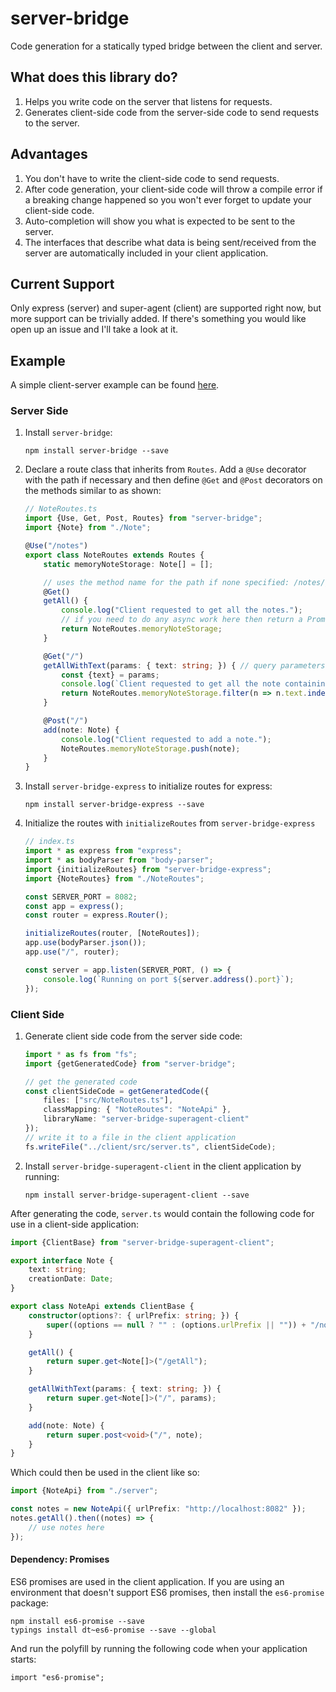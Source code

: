 server-bridge
=============

Code generation for a statically typed bridge between the client and server.

## What does this library do?

1. Helps you write code on the server that listens for requests.
2. Generates client-side code from the server-side code to send requests to the server.

## Advantages

1. You don't have to write the client-side code to send requests.
2. After code generation, your client-side code will throw a compile error if a breaking change happened so you won't ever forget to update your client-side code.
3. Auto-completion will show you what is expected to be sent to the server.
4. The interfaces that describe what data is being sent/received from the server are automatically included in your client application.

## Current Support

Only express (server) and super-agent (client) are supported right now, but more support can be trivially added.
If there's something you would like open up an issue and I'll take a look at it.

## Example

A simple client-server example can be found [here](https://github.com/dsherret/server-bridge-example).

### Server Side

1. Install `server-bridge`:

    ```
    npm install server-bridge --save
    ```

2. Declare a route class that inherits from `Routes`. Add a `@Use` decorator with the path if necessary and then define `@Get` and `@Post` decorators on the methods similar to as shown:

    ```typescript
    // NoteRoutes.ts
    import {Use, Get, Post, Routes} from "server-bridge";
    import {Note} from "./Note";

    @Use("/notes")
    export class NoteRoutes extends Routes {
        static memoryNoteStorage: Note[] = [];

        // uses the method name for the path if none specified: /notes/getAll
        @Get()
        getAll() {
            console.log("Client requested to get all the notes.");
            // if you need to do any async work here then return a Promise instead
            return NoteRoutes.memoryNoteStorage;
        }

        @Get("/")
        getAllWithText(params: { text: string; }) { // query parameters need to be stored in an object
            const {text} = params;
            console.log(`Client requested to get all the note containing text: ${text}.`);
            return NoteRoutes.memoryNoteStorage.filter(n => n.text.indexOf(text) >= 0);
        }

        @Post("/")
        add(note: Note) {
            console.log("Client requested to add a note.");
            NoteRoutes.memoryNoteStorage.push(note);
        }
    }
    ```

3. Install `server-bridge-express` to initialize routes for express:

    ```
    npm install server-bridge-express --save
    ```

4. Initialize the routes with `initializeRoutes` from `server-bridge-express`

    ```typescript
    // index.ts
    import * as express from "express";
    import * as bodyParser from "body-parser";
    import {initializeRoutes} from "server-bridge-express";
    import {NoteRoutes} from "./NoteRoutes";

    const SERVER_PORT = 8082;
    const app = express();
    const router = express.Router();

    initializeRoutes(router, [NoteRoutes]);
    app.use(bodyParser.json());
    app.use("/", router);

    const server = app.listen(SERVER_PORT, () => {
        console.log(`Running on port ${server.address().port}`);
    });
    ```

### Client Side

1. Generate client side code from the server side code:

    ```typescript
    import * as fs from "fs";
    import {getGeneratedCode} from "server-bridge";

    // get the generated code
    const clientSideCode = getGeneratedCode({
        files: ["src/NoteRoutes.ts"],
        classMapping: { "NoteRoutes": "NoteApi" },
        libraryName: "server-bridge-superagent-client"
    });
    // write it to a file in the client application
    fs.writeFile("../client/src/server.ts", clientSideCode);
    ```

2. Install `server-bridge-superagent-client` in the client application by running:

    ```
    npm install server-bridge-superagent-client --save
    ```

After generating the code, `server.ts` would contain the following code for use in a client-side application:

```typescript
import {ClientBase} from "server-bridge-superagent-client";

export interface Note {
    text: string;
    creationDate: Date;
}

export class NoteApi extends ClientBase {
    constructor(options?: { urlPrefix: string; }) {
        super((options == null ? "" : (options.urlPrefix || "")) + "/notes");
    }

    getAll() {
        return super.get<Note[]>("/getAll");
    }

    getAllWithText(params: { text: string; }) {
        return super.get<Note[]>("/", params);
    }

    add(note: Note) {
        return super.post<void>("/", note);
    }
}
```

Which could then be used in the client like so:

```typescript
import {NoteApi} from "./server";

const notes = new NoteApi({ urlPrefix: "http://localhost:8082" });
notes.getAll().then((notes) => {
    // use notes here
});
```

#### Dependency: Promises

ES6 promises are used in the client application. If you are using an environment that doesn't support ES6 promises, then install the `es6-promise` package:

```
npm install es6-promise --save
typings install dt~es6-promise --save --global
```

And run the polyfill by running the following code when your application starts:

```
import "es6-promise";
```
